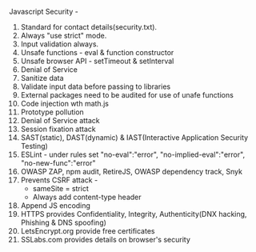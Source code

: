 Javascript Security -

1. Standard for contact details(security.txt).
2. Always "use strict" mode.
3. Input validation always.
4. Unsafe functions - eval & function constructor
5. Unsafe browser API - setTimeout & setInterval
6. Denial of Service
7. Sanitize data
8. Validate input data before passing to libraries
9. External packages need to be audited for use of unafe functions
10. Code injection wth math.js
11. Prototype pollution
12. Denial of Service attack
13. Session fixation attack
14. SAST(static), DAST(dynamic) & IAST(Interactive Application Security Testing)
15. ESLint - under rules set "no-eval":"error", "no-implied-eval":"error", "no-new-func":"error"
16. OWASP ZAP, npm audit, RetireJS, OWASP dependency track, Snyk
17. Prevents CSRF attack -
    - sameSite = strict
    - Always add content-type header
18. Append JS encoding
19. HTTPS provides Confidentiality, Integrity, Authenticity(DNX hacking, Phishing & DNS spoofing)
20. LetsEncrypt.org provide free certificates
21. SSLabs.com provides details on browser's security